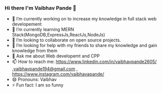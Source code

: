 ### Hi there I'm Vaibhav Pande 👋



- 🔭 I’m currently working on to increase my knowledge in full stack web developement
- 🌱 I’m currently learning MERN Stack(MongoDB,ExpressJs,ReactJs,NodeJs)
- 👯 I’m looking to collaborate on open source projects.
- 🤔 I’m looking for help with my friends to share my knowledge and gain knowledge from them
- 💬 Ask me about Web developemt and CPP
- 📫 How to reach me: https://www.linkedin.com/in/vaibhavpande2605/ ,vaibhavpande194@gmail.com , https://www.instagram.com/vaibhavapande/
- 😄 Pronouns: Vaibhav
- ⚡ Fun fact: I am so funny

